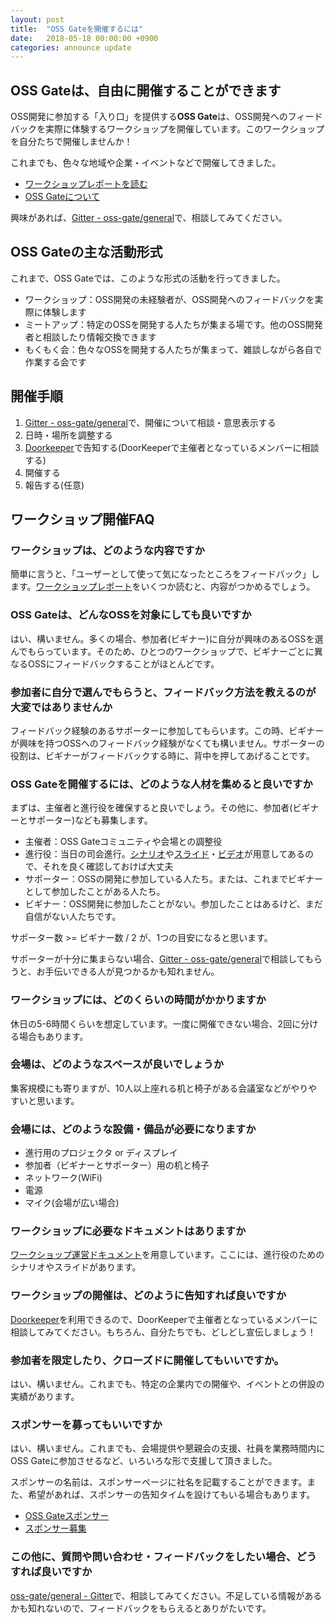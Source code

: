 ```yaml
---
layout: post
title:  "OSS Gateを開催するには"
date:   2018-05-18 00:00:00 +0900
categories: announce update
---
```


## OSS Gateは、自由に開催することができます

OSS開発に参加する「入り口」を提供する**OSS Gate**は、OSS開発へのフィードバックを実際に体験するワークショップを開催しています。このワークショップを自分たちで開催しませんか！

これまでも、色々な地域や企業・イベントなどで開催してきました。

- [ワークショップレポートを読む](https://oss-gate.github.io/workshop/report.html)
- [OSS Gateについて](https://oss-gate.github.io/about/)

興味があれば、[Gitter - oss-gate/general](https://gitter.im/oss-gate/general/)で、相談してみてください。


## OSS Gateの主な活動形式

これまで、OSS Gateでは、このような形式の活動を行ってきました。

- ワークショップ：OSS開発の未経験者が、OSS開発へのフィードバックを実際に体験します
- ミートアップ：特定のOSSを開発する人たちが集まる場です。他のOSS開発者と相談したり情報交換できます
- もくもく会：色々なOSSを開発する人たちが集まって、雑談しながら各自で作業する会です


## 開催手順

1. [Gitter - oss-gate/general](https://gitter.im/oss-gate/general/)で、開催について相談・意思表示する
2. 日時・場所を調整する
3. [Doorkeeper](https://oss-gate.doorkeeper.jp/)で告知する(DoorKeeperで主催者となっているメンバーに相談する)
4. 開催する
5. 報告する(任意)


## ワークショップ開催FAQ

### ワークショップは、どのような内容ですか

簡単に言うと、「ユーザーとして使って気になったところをフィードバック」します。[ワークショップレポート](https://oss-gate.github.io/workshop/report.html)をいくつか読むと、内容がつかめるでしょう。

### OSS Gateは、どんなOSSを対象にしても良いですか

はい、構いません。多くの場合、参加者(ビギナー)に自分が興味のあるOSSを選んでもらっています。そのため、ひとつのワークショップで、ビギナーごとに異なるOSSにフィードバックすることがほとんどです。


### 参加者に自分で選んでもらうと、フィードバック方法を教えるのが大変ではありませんか

フィードバック経験のあるサポーターに参加してもらいます。この時、ビギナーが興味を持つOSSへのフィードバック経験がなくても構いません。サポーターの役割は、ビギナーがフィードバックする時に、背中を押してあげることです。


### OSS Gateを開催するには、どのような人材を集めると良いですか

まずは、主催者と進行役を確保すると良いでしょう。その他に、参加者(ビギナーとサポーター)なども募集します。

- 主催者：OSS Gateコミュニティや会場との調整役
- 進行役：当日の司会進行。[シナリオ](https://github.com/oss-gate/workshop/blob/master/tutorial/scenario.md)や[スライド](https://slide.rabbit-shocker.org/authors/oss-gate/)・[ビデオ](https://www.youtube.com/watch?v=aqQn4c5vmS0&feature=youtu.be)が用意してあるので、それを良く確認しておけば大丈夫
- サポーター：OSSの開発に参加している人たち。または、これまでビギナーとして参加したことがある人たち。
- ビギナー：OSS開発に参加したことがない。参加したことはあるけど、まだ自信がない人たちです。

サポーター数 >= ビギナー数 / 2 が、1つの目安になると思います。

サポーターが十分に集まらない場合、[Gitter - oss-gate/general](https://gitter.im/oss-gate/general/)で相談してもらうと、お手伝いできる人が見つかるかも知れません。


### ワークショップには、どのくらいの時間がかかりますか

休日の5-6時間くらいを想定しています。一度に開催できない場合、2回に分ける場合もあります。


### 会場は、どのようなスペースが良いでしょうか

集客規模にも寄りますが、10人以上座れる机と椅子がある会議室などがやりやすいと思います。


### 会場には、どのような設備・備品が必要になりますか

- 進行用のプロジェクタ or ディスプレイ
- 参加者（ビギナーとサポーター）用の机と椅子
- ネットワーク(WiFi)
- 電源
- マイク(会場が広い場合)


### ワークショップに必要なドキュメントはありますか

[ワークショップ運営ドキュメント](https://github.com/oss-gate/workshop)を用意しています。ここには、進行役のためのシナリオやスライドがあります。


### ワークショップの開催は、どのように告知すれば良いですか

 [Doorkeeper](https://oss-gate.doorkeeper.jp/)を利用できるので、DoorKeeperで主催者となっているメンバーに相談してみてください。もちろん、自分たちでも、どしどし宣伝しましょう！


### 参加者を限定したり、クローズドに開催してもいいですか。

はい、構いません。これまでも、特定の企業内での開催や、イベントとの併設の実績があります。


### スポンサーを募ってもいいですか

はい、構いません。これまでも、会場提供や懇親会の支援、社員を業務時間内にOSS Gateに参加させるなど、いろいろな形で支援して頂きました。

スポンサーの名前は、スポンサーページに社名を記載することができます。また、希望があれば、スポンサーの告知タイムを設けてもいる場合もあります。

- [OSS Gateスポンサー](https://oss-gate.github.io/sponsors/)
- [スポンサー募集](https://oss-gate.github.io/sponsors/wanted.html)


### この他に、質問や問い合わせ・フィードバックをしたい場合、どうすれば良いですか

[oss-gate/general - Gitter](https://gitter.im/oss-gate/general/)で、相談してみてください。不足している情報があるかも知れないので、フィードバックをもらえるとありがたいです。
